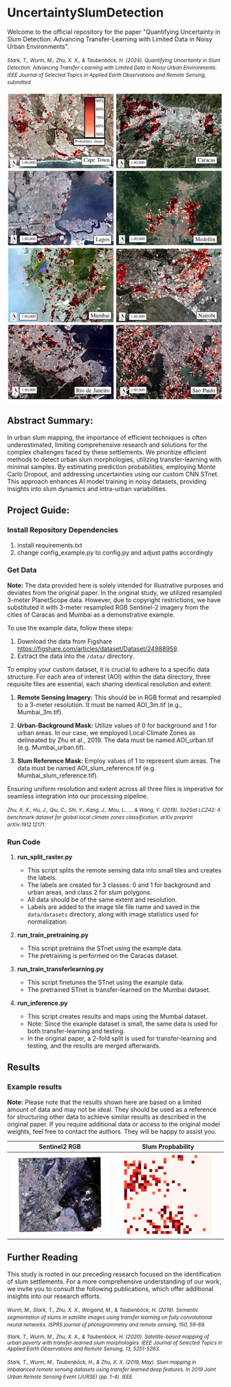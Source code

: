 # UncertaintySlumDetection

Welcome to the official repository for the paper "Quantifying Uncertainty in Slum Detection: Advancing Transfer-Learning with Limited Data in Noisy Urban Environments".

<small><i>Stark, T., Wurm, M., Zhu, X. X., & Taubenböck, H. (2024). Quantifying Uncertainty in Slum Detection: Advancing Transfer-Learning with Limited Data in Noisy Urban Environments. IEEE Journal of Selected Topics in Applied Earth Observations and Remote Sensing, submitted</i></small>

![UncertaintySlumDetection](https://github.com/stark-t/UncertaintySlumDetection/blob/master/images_repo/Results.png)


## Abstract Summary:

In urban slum mapping, the importance of efficient techniques is often underestimated, limiting comprehensive research and solutions for the complex challenges faced by these settlements. We prioritize efficient methods to detect urban slum morphologies, utilizing transfer-learning with minimal samples. By estimating prediction probabilities, employing Monte Carlo Dropout, and addressing uncertainties using our custom CNN STnet. This approach enhances AI model training in noisy datasets, providing insights into slum dynamics and intra-urban variabilities.


## Project Guide:

### **Install Repository Dependencies**

1. install requirements.txt
2. change config_example.py to config.py and adjust paths accordingly

### **Get Data**

**Note:** The data provided here is solely intended for illustrative purposes and deviates from the original paper. In the original study, we utilized resampled 3-meter PlanetScope data. However, due to copyright restrictions, we have substituted it with 3-meter resampled RGB Sentinel-2 imagery from the cities of Caracas and Mumbai as a demonstrative example.

To use the example data, follow these steps:

1. Download the data from Figshare https://figshare.com/articles/dataset/Dataset/24988959.
2. Extract the data into the `/data/` directory.

To employ your custom dataset, it is crucial to adhere to a specific data structure. For each area of interest (AOI) within the data directory, three requisite files are essential, each sharing identical resolution and extent:

1. **Remote Sensing Imagery:** This should be in RGB format and resampled to a 3-meter resolution. It must be named AOI_3m.tif (e.g., Mumbai_3m.tif).

2. **Urban-Background Mask:** Utilize values of 0 for background and 1 for urban areas. In our case, we employed Local Climate Zones as delineated by Zhu et al., 2019. The data must be named AOI_urban.tif (e.g. Mumbai_urban.tif).

3. **Slum Reference Mask:** Employ values of 1 to represent slum areas. The data must be named AOI_slum_reference.tif (e.g. Mumbai_slum_reference.tif).

Ensuring uniform resolution and extent across all three files is imperative for seamless integration into our processing pipeline.

<small><i>Zhu, X. X., Hu, J., Qiu, C., Shi, Y., Kang, J., Mou, L., ... & Wang, Y. (2019). So2Sat LCZ42: A benchmark dataset for global local climate zones classification. arXiv preprint arXiv:1912.12171.</i></small>


### **Run Code**

1. **run_split_raster.py**
    - This script splits the remote sensing data into small tiles and creates the labels.
    - The labels are created for 3 classes: 0 and 1 for background and urban areas, and class 2 for slum polygons.
    - All data should be of the same extent and resolution.
    - Labels are added to the image tile file name and saved in the `data/datasets` directory, along with image statistics used for normalization.

2. **run_train_pretraining.py**
    - This script pretrains the STnet using the example data.
    - The pretraining is performed on the Caracas dataset.

3. **run_train_transferlearning.py**
    - This script finetunes the STnet using the example data.
    - The pretrained STnet is transfer-learned on the Mumbai dataset.

4. **run_inference.py**
    - This script creates results and maps using the Mumbai dataset.
    - Note: Since the example dataset is small, the same data is used for both transfer-learning and testing.
    - In the original paper, a 2-fold split is used for transfer-learning and testing, and the results are merged afterwards.

## Results

### Example results

**Note:** Please note that the results shown here are based on a limited amount of data and may not be ideal. They should be used as a reference for structuring other data to achieve similar results as described in the original paper. If you require additional data or access to the original model weights, feel free to contact the authors. They will be happy to assist you.

| Sentinel2 RGB | Slum Propbability |
|---------|---------|
| ![alt text](https://github.com/stark-t/UncertaintySlumDetection/blob/master/images_repo/mumbai.png) | ![alt text](https://github.com/stark-t/UncertaintySlumDetection/blob/master/images_repo/mumbai_results.png) |


## Further Reading

This study is rooted in our preceding research focused on the identification of slum settlements. For a more comprehensive understanding of our work, we invite you to consult the following publications, which offer additional insights into our research efforts.

<small><i>
Wurm, M., Stark, T., Zhu, X. X., Weigand, M., & Taubenböck, H. (2019). Semantic segmentation of slums in satellite images using transfer learning on fully convolutional neural networks. ISPRS journal of photogrammetry and remote sensing, 150, 59-69.

Stark, T., Wurm, M., Zhu, X. X., & Taubenböck, H. (2020). Satellite-based mapping of urban poverty with transfer-learned slum morphologies. IEEE Journal of Selected Topics in Applied Earth Observations and Remote Sensing, 13, 5251-5263.

Stark, T., Wurm, M., Taubenböck, H., & Zhu, X. X. (2019, May). Slum mapping in imbalanced remote sensing datasets using transfer learned deep features. In 2019 Joint Urban Remote Sensing Event (JURSE) (pp. 1-4). IEEE.</i></small>